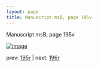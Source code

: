 ```yaml
---
layout: page
title: Manuscript msB, page 195v
---
```


Manuscript msB, page 195v

[![image](http://www.homermultitext.org/iipsrv?OBJ=IIP,1.0&FIF=/project/homer/pyramidal/deepzoom/hmt/vbbifolio/pending/vb_195v_196r.tif&WID=100&CVT=JPEG)](http://www.homermultitext.org/ict2/?urn=urn:cite2:hmt:vbbifolio.pending:vb_195v_196r)

prev:  [195r](../195r) | next:  [196r](../196r)

